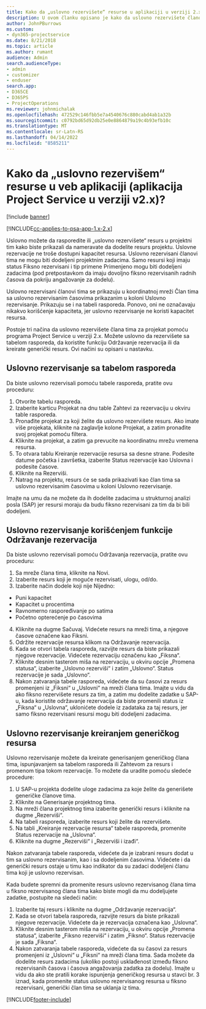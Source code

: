 ```yaml
---
title: Kako da „uslovno rezervišete“ resurse u aplikaciji u verziji 2.x?
description: U ovom članku opisano je kako da uslovno rezervišete članove projektnog tima uz pomoć programa Project Service.
author: JohnPBurrows
ms.custom:
- dyn365-projectservice
ms.date: 8/21/2018
ms.topic: article
ms.author: rumant
audience: Admin
search.audienceType:
- admin
- customizer
- enduser
search.app:
- D365CE
- D365PS
- ProjectOperations
ms.reviewer: johnmichalak
ms.openlocfilehash: 472529c146fbb5e7a4540676c880cabd4ab1a32b
ms.sourcegitcommit: c0792bd65d92db25e0e8864879a19c4b93efb10c
ms.translationtype: MT
ms.contentlocale: sr-Latn-RS
ms.lasthandoff: 04/14/2022
ms.locfileid: "8585211"
---
```

# <a name="how-do-i-soft-book-resources-in-the-web-app-project-service-app-v2x"></a>Kako da „uslovno rezervišem“ resurse u veb aplikaciji (aplikacija Project Service u verziji v2.x)?

[!include [banner](../includes/psa-now-project-operations.md)]

[!INCLUDE[cc-applies-to-psa-app-1.x-2.x](../includes/cc-applies-to-psa-app-1x-2x.md)]

Uslovno možete da rasporedite ili „uslovno rezervišete“ resurs u projektni tim kako biste prikazali da nameravate da dodelite resurs projektu. Uslovne rezervacije ne troše dostupni kapacitet resursa. Uslovno rezervisani članovi tima ne mogu biti dodeljeni projektnim zadacima. Samo resursi koji imaju status Fiksno rezervisani i tip primene Primenjeno mogu biti dodeljeni zadacima (pod pretpostavkom da imaju dovoljno fiksno rezervisanih radnih časova da pokriju angažovanje za dodelu).

Uslovno rezervisani članovi tima se prikazuju u koordinatnoj mreži Član tima sa uslovno rezervisanim časovima prikazanim u koloni Uslovno rezervisanje. Prikazuju se i na tabeli rasporeda. Ponovo, oni ne označavaju nikakvo korišćenje kapaciteta, jer uslovno rezervisanje ne koristi kapacitet resursa.

Postoje tri načina da uslovno rezervišete člana tima za projekat pomoću programa Project Service u verziji 2.x. Možete uslovno da rezervišete sa tabelom rasporeda, da koristite funkciju Održavanje rezervacija ili da kreirate generički resurs. Ovi načini su opisani u nastavku.

## <a name="soft-book-with-the-schedule-board"></a>Uslovno rezervisanje sa tabelom rasporeda

Da biste uslovno rezervisali pomoću tabele rasporeda, pratite ovu proceduru: 
1. Otvorite tabelu rasporeda.
2. Izaberite karticu Projekat na dnu table Zahtevi za rezervaciju u okviru table rasporeda.
3. Pronađite projekat za koji želite da uslovno rezervišete resurs. Ako imate više projekata, kliknite na zaglavlje kolone Projekat, a zatim pronađite svoj projekat pomoću filtera.
4. Kliknite na projekat, a zatim ga prevucite na koordinatnu mrežu vremena resursa.
5. To otvara tablu Kreiranje rezervacije resursa sa desne strane. Podesite datume početka i završetka, izaberite Status rezervacije kao Uslovna i podesite časove. 
6. Kliknite na Rezerviši.
7. Natrag na projektu, resurs će se sada prikazivati kao član tima sa uslovno rezervisanim časovima u koloni Uslovno rezervisanje.

Imajte na umu da ne možete da ih dodelite zadacima u strukturnoj analizi posla (SAP) jer resursi moraju da budu fiksno rezervisani za tim da bi bili dodeljeni.

## <a name="soft-book-using-the-maintain-bookings-feature"></a>Uslovno rezervisanje korišćenjem funkcije Održavanje rezervacija

Da biste uslovno rezervisali pomoću Održavanja rezervacija, pratite ovu proceduru:
1. Sa mreže člana tima, kliknite na Novi.
2. Izaberite resurs koji je moguće rezervisati, ulogu, od/do.
3. Izaberite način dodele koji nije Nijedno:
- Puni kapacitet
- Kapacitet u procentima
- Ravnomerno raspoređivanje po satima
- Početno opterećenje po časovima
4. Kliknite na dugme Sačuvaj. Videćete resurs na mreži tima, a njegove časove označene kao Fiksni.
5. Održite rezervacije resursa klikom na Održavanje rezervacija.
6. Kada se otvori tabela rasporeda, razvijte resurs da biste prikazali njegove rezervacije. Videćete rezervaciju označenu kao „Fiksna“.
7. Kliknite desnim tasterom miša na rezervaciju, u okviru opcije „Promena statusa“, izaberite „Uslovno rezerviši“ i zatim „Uslovno“. Status rezervacije je sada „Uslovno“.
8. Nakon zatvaranja tabele rasporeda, videćete da su časovi za resurs promenjeni iz „Fiksni“ u „Uslovni“ na mreži člana tima.
Imajte u vidu da ako fiksno rezervišete resurs za tim, a zatim mu dodelite zadatke u SAP-u, kada koristite održavanje rezervacija da biste promenili status iz „Fiksna“ u „Uslovna“, uklonićete dodele iz zadataka za taj resurs, jer samo fiksno rezervisani resursi mogu biti dodeljeni zadacima.

## <a name="soft-book-by-creating-a-generic-resource"></a>Uslovno rezervisanje kreiranjem generičkog resursa

Uslovno rezervisanje možete da kreirate generisanjem generičkog člana tima, ispunjavanjem sa tabelom rasporeda ili Zahtevom za resurs i promenom tipa tokom rezervacije.
To možete da uradite pomoću sledeće procedure:

1. U SAP-u projekta dodelite uloge zadacima za koje želite da generišete generičke članove tima.
2. Kliknite na Generisanje projektnog tima.
3. Na mreži člana projektnog tima izaberite generički resurs i kliknite na dugme „Rezerviši“.
4. Na tabeli rasporeda, izaberite resurs koji želite da rezervišete.
5. Na tabli „Kreiranje rezervacije resursa“ tabele rasporeda, promenite Status rezervacije na „Uslovna“.
6. Kliknite na dugme „Rezerviši“ i „Rezerviši i izađi“.

Nakon zatvaranja tabele rasporeda, videćete da je izabrani resurs dodat u tim sa uslovno rezervisanim, kao i sa dodeljenim časovima. Videćete i da generički resurs ostaje u timu kao indikator da su zadaci dodeljeni članu tima koji je uslovno rezervisan.

Kada budete spremni da promenite resurs uslovno rezervisanog člana tima u fiksno rezervisanog člana tima kako biste mogli da mu dodeljujete zadatke, postupite na sledeći način:

1. Izaberite taj resurs i kliknite na dugme „Održavanje rezervacija“.
2. Kada se otvori tabela rasporeda, razvijte resurs da biste prikazali njegove rezervacije. Videćete da je rezervacija označena kao „Uslovna“.
3. Kliknite desnim tasterom miša na rezervaciju, u okviru opcije „Promena statusa“, izaberite „Fiksno rezerviši“ i zatim „Fiksno“. Status rezervacije je sada „Fiksna“.
4. Nakon zatvaranja tabele rasporeda, videćete da su časovi za resurs promenjeni iz „Uslovni“ u „Fiksni“ na mreži člana tima. Sada možete da dodelite resurs zadacima (ukoliko postoji usklađenost između fiksno rezervisanih časova i časova angažovanja zadatka za dodelu). Imajte u vidu da ako ste pratili korake ispunjenja generičkog resursa u stavci br. 3 iznad, kada promenite status uslovno rezervisanog resursa u fiksno rezervisani, generički član tima se uklanja iz tima.


[!INCLUDE[footer-include](../includes/footer-banner.md)]
